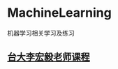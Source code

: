 # MachineLearning
机器学习相关学习及练习

## [台大李宏毅老师课程](http://speech.ee.ntu.edu.tw/~tlkagk/courses_ML19.html)